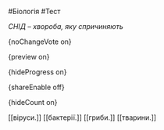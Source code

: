 #Біологія #Тест

*СНІД – хвороба, яку спричиняють*

{noChangeVote on}

{preview on}

{hideProgress on}

{shareEnable off}

{hideCount on}

[[віруси.]]
[[бактерії.]]
[[гриби.]]
[[тварини.]]
